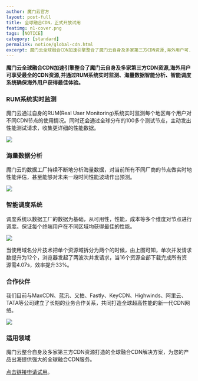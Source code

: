 ```yaml
---
author: 魔门云官方
layout: post-full
title: 全球融合CDN，正式开放试用
featimg: n1-cover.png
tags: [NOTICE]
category: [standard]
permalink: notice/global-cdn.html
excerpt: 魔门云全球融合CDN加速引擎整合了魔门云自身及多家第三方CDN资源,海外用户可...
---
```

**魔门云全球融合CDN加速引擎整合了魔门云自身及多家第三方CDN资源,海外用户可享受最全的CDN资源,并通过RUM系统实时监测、海量数据智能分析、智能调度系统确保海外用户获得最佳体验。**

### RUM系统实时监测

魔门云通过自身的RUM(Real User Monitoring)系统实时监测每个地区每个用户对不同CDN节点的使用情况。同时还会通过全球分布的100多个测试节点，主动发出性能测试请求，收集更详细的性能数据。

![](https://s.cachemoment.com/blog/n1/1.png)

### 海量数据分析

魔门云的数据工厂持续不断地分析海量数据，对当前所有不同厂商的节点做实时地性能评估，甚至能够对未来一段时间性能波动作出预测。

![](https://s.cachemoment.com/blog/n1/2.png)

### 智能调度系统

调度系统以数据工厂的数据为基础，从可用性，性能，成本等多个维度对节点进行调度。保证每个终端用户在不同区域均获得最佳的性能。

![](https://s.cachemoment.com/blog/n1/3.png)

当使用域名分片技术把单个资源域拆分为两个的时候，由上图可知，单次并发请求数提升为12个，浏览器发起了两波次并发请求，当16个资源全部下载完成所有资源需4.07s，效率提升33%。

### 合作伙伴

我们目前与MaxCDN、蓝汛、又拍、Fastly、KeyCDN、Highwinds、阿里云、TATA等公司建立了长期的业务合作关系，共同打造全球超高性能的新一代CDN网络。

![](https://s.cachemoment.com/blog/n1/4.png)

### 适用领域

魔门云整合自身及多家第三方CDN资源打造的全球融合CDN解决方案，为您的产品出海提供强大的全球融合CDN服务。

[点击链接申请试用](http://connorlin.github.io)。
